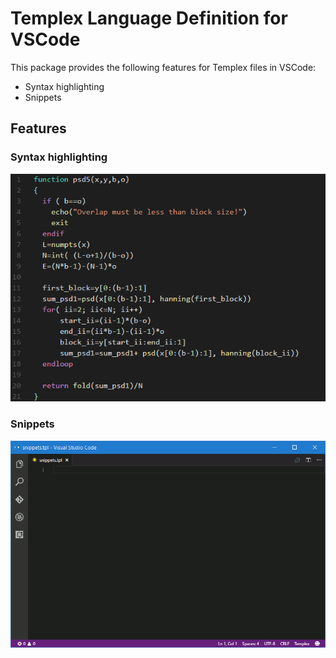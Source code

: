 # Templex Language Definition for VSCode

This package provides the following features for Templex files in VSCode:
- Syntax highlighting
- Snippets 

## Features

### Syntax highlighting

![Syntax highlighting](images/syntax-highlight.png)

### Snippets

![Syntax highlighting](images/snippets.gif)